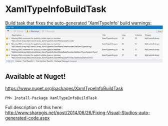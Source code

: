 XamlTypeInfoBuildTask
=====================

Build task that fixes the auto-generated 'XamlTypeInfo' build warnings:
![Visual Studio Build Warnings](warnings_screenshot.png)


## Available at Nuget!
https://www.nuget.org/packages/XamlTypeInfoBuildTask

```
PM> Install-Package XamlTypeInfoBuildTask 
```

Full description of this here: http://www.sharpgis.net/post/2014/06/26/Fixing-Visual-Studios-auto-generated-code.aspx
